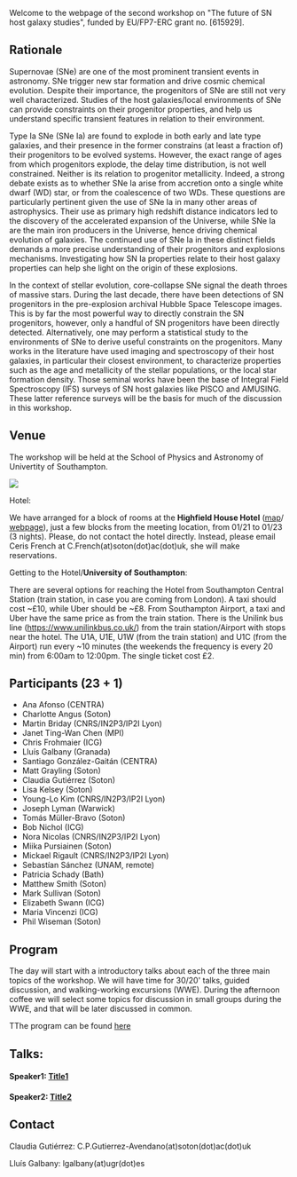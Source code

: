 Welcome to the webpage of the second workshop on "The future of SN host galaxy studies", funded by EU/FP7-ERC grant no. [615929]. 


## Rationale

Supernovae (SNe) are one of the most prominent transient events in astronomy. SNe trigger new star formation and drive cosmic chemical evolution. Despite their importance, the progenitors of SNe are still not very well characterized. Studies of the host galaxies/local environments of SNe can provide constraints on their progenitor properties, and help us understand specific transient features in relation to their environment.

Type Ia SNe (SNe Ia) are found to explode in both early and late type galaxies, and their presence in the former constrains (at least a fraction of) their progenitors to be evolved systems. However, the exact range of ages from which progenitors explode, the delay time distribution, is not well constrained. Neither is its relation to progenitor metallicity. Indeed, a strong debate exists as to whether SNe Ia arise from accretion onto a single white dwarf (WD) star, or from the coalescence of two WDs. These questions are particularly pertinent given the use of SNe Ia in many other areas of astrophysics. Their use as primary high redshift distance indicators led to the discovery of the accelerated expansion of the Universe, while SNe Ia are the main iron producers in the Universe, hence driving chemical evolution of galaxies. The continued use of SNe Ia in these distinct fields demands a more precise understanding of their progenitors and explosions mechanisms. Investigating how SN Ia properties relate to their host galaxy properties can help she light on the origin of these explosions.

In the context of stellar evolution, core-collapse SNe signal the death throes of massive stars. During the last decade, there have been detections of SN progenitors in the pre-explosion archival Hubble Space Telescope images. This is by far the most powerful way to directly constrain the SN progenitors, however, only a handful of SN progenitors have been directly detected. Alternatively, one may perform a statistical study to the environments of SNe to derive useful constraints on the progenitors. Many works in the literature have used imaging and spectroscopy of their host galaxies, in particular their closest environment, to characterize properties such as the age and metallicity of the stellar populations, or the local star formation density. Those seminal works have been the base of Integral Field Spectroscopy (IFS) surveys of SN host galaxies like PISCO and AMUSING. These latter reference surveys will be the basis for much of the discussion in this workshop.

## Venue

The workshop will be held at the School of Physics and Astronomy of Univertity of Southampton.

[![](https://raw.githubusercontent.com/amusing-muse/workshop2/master/map.png)](https://www.google.com/maps/place/Physics+and+Astronomy/@50.9344767,-1.3999957,17.24z/data=!4m12!1m6!3m5!1s0x4874740808456623:0xac45b908762e7a39!2sHighfield+House+Hotel!8m2!3d50.9278199!4d-1.391693!3m4!1s0x48747409db5d06ab:0x1b556011b5191e29!8m2!3d50.9352966!4d-1.399348)

Hotel:

We have arranged for a block of rooms at the **Highfield House Hotel** ([map](https://www.google.com/maps/place/Highfield+House+Hotel/@50.9287867,-1.3969407,15.85z/data=!4m12!1m6!3m5!1s0x4874740808456623:0xac45b908762e7a39!2sHighfield+House+Hotel!8m2!3d50.9278199!4d-1.391693!3m4!1s0x4874740808456623:0xac45b908762e7a39!8m2!3d50.9278199!4d-1.391693)/ 
[webpage](http://www.highfieldhousehotel.co.uk/)), just a few blocks from the meeting location, from 01/21 to 01/23 (3 nights). Please, do not contact the hotel directly. Instead, please email Ceris French at C.French(at)soton(dot)ac(dot)uk, she will make reservations. 

Getting to the Hotel/**University of Southampton**:

There are several options for reaching the Hotel from Southampton Central Station (train station, in case you are coming from London). A taxi should cost ~£10, while Uber should be ~£8. From Southampton Airport, a taxi and Uber have the same price as from the train station. 
There is the Unilink bus line (https://www.unilinkbus.co.uk/) from the train station/Airport with stops near the hotel. The U1A, U1E, U1W (from the train station) and U1C (from the Airport) run every ~10 minutes (the weekends the frequency is every 20 min) from 6:00am to 12:00pm. The single ticket cost £2. 
 


## Participants (23 + 1)

- Ana Afonso (CENTRA)
- Charlotte Angus (Soton)
- Martin Briday (CNRS/IN2P3/IP2I Lyon)
- Janet Ting-Wan Chen (MPI)
- Chris Frohmaier (ICG)
- Lluís Galbany (Granada)
- Santiago González-Gaitán (CENTRA)
- Matt Grayling (Soton)
- Claudia Gutiérrez (Soton)
- Lisa Kelsey (Soton)
- Young-Lo Kim (CNRS/IN2P3/IP2I Lyon)
- Joseph Lyman (Warwick)
- Tomás Müller-Bravo (Soton) 
- Bob Nichol (ICG)
- Nora Nicolas (CNRS/IN2P3/IP2I Lyon)
- Miika Pursiainen (Soton)
- Mickael Rigault (CNRS/IN2P3/IP2I Lyon)
- Sebastían Sánchez (UNAM, remote) 
- Patricia Schady (Bath)
- Matthew Smith (Soton)
- Mark Sullivan (Soton)
- Elizabeth Swann (ICG)
- Maria Vincenzi (ICG)
- Phil Wiseman (Soton)



## Program

The day will start with a introductory talks about each of the three main topics of the workshop. We will have time for 30/20' talks, guided discussion, and walking-working excursions (WWE). During the afternoon coffee we will select some topics for discussion in small groups during the WWE, and that will be later discussed in common.

TThe program can be found [here](https://docs.google.com/document/d/1qAByRSCIRUbRLxQVGlR7yJtBWuGgwNOb1rJdTLdiyeE/edit)

<!--
|:------------|:------------------------|:|:------------|:-------------------------------|:|:------------|:-----------------------------|
|             |  Monday 23rd            | |             |  Tuesday 24th                  | |             |  Wednesday 25th              |
|:------------|:------------------------|:|:------------|:-------------------------------|:|:------------|:-----------------------------|
| 09:00-09:30 | Welcome/introduction    | | 09:00-10:00 | Talk                           | | 09:00-10:00 | Talk                         |
| 09:30-11:00 | Talk                    | | 10:00-10:30 | Talk                           | | 10:00-10:30 | Talk                         |
| 11:00-11:30 | Coffee                  | | 10:30-11:00 | Coffee                         | | 10:30-11:00 | coffee                       |
| 11:30-12:15 | Talk                    | | 11:00-11:30 | Talk                           | | 11:00-11:30 | Talk                         |
| 12:15-13:45 | Lunch                   | | 11:30-12:00 | Talk                           | | 11:30-12:00 | Talk                         |
| 13:45-14:30 | Talk                    | | 12:00-13:30 | Lunch                          | | 12:00-13:30 | Lunch                        |
| 14:30-15:00 | Talk                    | | 13:30-14:00 | Talk                           | | 13:30-14:30 | Discussion                   |
| 15:00-15:30 | Coffee (topic sel.)     | | 14:00-14:30 | Talk                           | | 14:30-15:00 | Coffee                       |
| 15:30-16:00 | Talk                    | | 14:30-15:00 | Coffee (topic sel.)            | | 15:00-16:00 | Future directions/Closure    |
| 16:00-17:15 | WWE                     | | 15:00-16:30 | WWE                            | |             |                              |
| 17:15-18:00 | Discussion              | | 16:30-17:30 | Discussion                     | |             |                              |
|:------------|:------------------------|:|:------------|:-------------------------------|:|:------------|:-----------------------------|
| 19:00-      | Workshop dinner         | |             |                                | |             |                              |
|:------------|:------------------------|:|:------------|:-------------------------------|:|:------------|:-----------------------------|
-->

## Talks:

#### Speaker1: [Title1](https://github.com/amusing-muse/workshop2/blob/master/talks/file.pdf)

#### Speaker2: [Title2](https://github.com/amusing-muse/workshop2/blob/master/talks/file.pdf)


## Contact

Claudia Gutiérrez: C.P.Gutierrez-Avendano(at)soton(dot)ac(dot)uk

Lluís Galbany: lgalbany(at)ugr(dot)es
